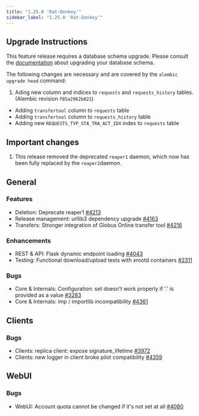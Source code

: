 ```yaml
---
title: "1.25.0 'Rat-Donkey'"
sidebar_label: "1.25.0 'Rat-Donkey'"
---
```


## Upgrade Instructions

This feature release requires a database schema upgrade. Please consult the [documentation](https://rucio.readthedocs.io/en/latest/database.html) about upgrading your database schema.

The following changes are necessary and are covered by the `alembic upgrade head` command:

1. Ading new column and indices to `requests` and `requests_history` tables. (Alembic revision `f85a2962b021`)

  - Adding `transfertool` column to `requests` table
  - Adding `transfertool` column to `requests_history` table
  - Adding new `REQUESTS_TYP_STA_TRA_ACT_IDX` index to `requests` table

## Important changes

1. This release removed the deprecated `reaper1` daemon, which now has been fully replaced by the `reaper2`daemon.
   
## General

### Features

- Deletion: Deprecate reaper1 [#4213](https://github.com/rucio/rucio/issues/4213)
- Release management: urllib3 dependency upgrade [#4163](https://github.com/rucio/rucio/issues/4163)
- Transfers: Stronger integration of Globus Online transfer tool [#4216](https://github.com/rucio/rucio/issues/4216)

### Enhancements

- REST & API: Flask dynamic endpoint loading [#4043](https://github.com/rucio/rucio/issues/4043)
- Testing: Functional download/upload tests with xrootd containers [#2311](https://github.com/rucio/rucio/issues/2311)

### Bugs

- Core & Internals: Configuration: set doesn't work properly if '.' is provided as a value [#3283](https://github.com/rucio/rucio/issues/3283)
- Core & Internals: imp / importlib incompatibility [#4361](https://github.com/rucio/rucio/issues/4361)

## Clients

### Bugs

- Clients: replica client: expose signature_lifetime [#3972](https://github.com/rucio/rucio/issues/3972)
- Clients: new logger in client broke pilot compatibility [#4359](https://github.com/rucio/rucio/issues/4359)
  
## WebUI

### Bugs

- WebUI: Account quota cannot be changed if it's not set at all [#4080](https://github.com/rucio/rucio/issues/4080)

